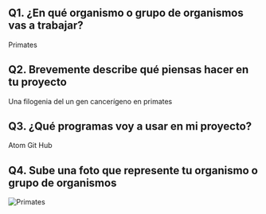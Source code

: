 ## Q1. ¿En qué organismo o grupo de organismos vas a trabajar?
Primates

## Q2. Brevemente describe qué piensas hacer en tu proyecto
Una filogenia del un gen cancerígeno en primates

## Q3. ¿Qué programas voy a usar en mi proyecto?
Atom
Git Hub

## Q4. Sube una foto que represente tu organismo o grupo de organismos
![Primates](https://www.aquaportail.com/pictures2404/primates.webp)
